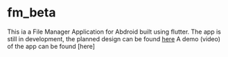 # fm_beta

This ia a File Manager Application for Abdroid built using flutter.
The app is still in development, the planned design can be found [here](https://drive.google.com/file/d/1QX3EZ1k7UoHrmR5gTVD5UjQOaZZtEfqU/view?usp=sharing)
A demo (video) of the app can be found [here]
